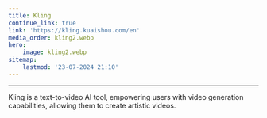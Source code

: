 ```yaml
---
title: Kling
continue_link: true
link: 'https://kling.kuaishou.com/en'
media_order: kling2.webp
hero:
    image: kling2.webp
sitemap:
    lastmod: '23-07-2024 21:10'
---
```


---
Kling is a text-to-video AI tool, empowering users with video generation capabilities, allowing them to create artistic videos.